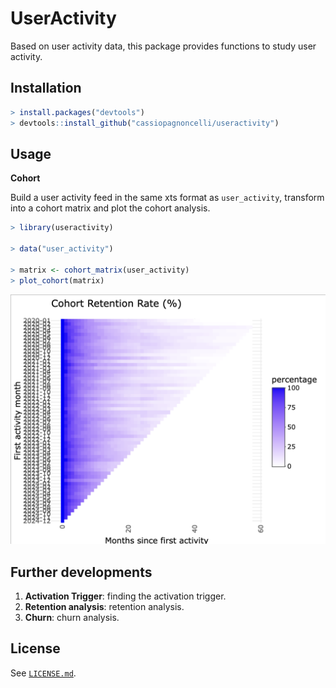 # UserActivity

Based on user activity data, this package provides functions to study user activity.

## Installation

``` r
> install.packages("devtools")
> devtools::install_github("cassiopagnoncelli/useractivity")
```

## Usage

**Cohort**

Build a user activity feed in the same xts format as `user_activity`,
transform into a cohort matrix and plot the cohort analysis.

``` r
> library(useractivity)

> data("user_activity")

> matrix <- cohort_matrix(user_activity)
> plot_cohort(matrix)
```

![Cohort analysis](./assets/cohort_plot.png)

## Further developments

1.  **Activation Trigger**: finding the activation trigger.
2.  **Retention analysis**: retention analysis.
3.  **Churn**: churn analysis.

## License

See [`LICENSE.md`](./LICENSE).
